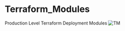 # Terraform_Modules
Production Level Terraform  Deployment Modules 
![TM](https://github.com/saikiranpi/Terraform_Modules/assets/109568252/088be80e-2840-44e8-8b33-e4ba835e501f)
